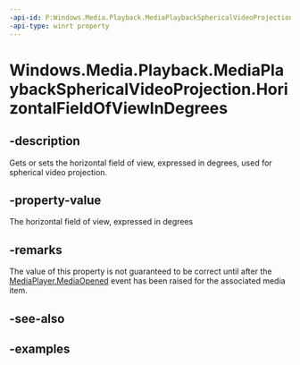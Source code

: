 ```yaml
---
-api-id: P:Windows.Media.Playback.MediaPlaybackSphericalVideoProjection.HorizontalFieldOfViewInDegrees
-api-type: winrt property
---
```


<!-- Property syntax.
public double HorizontalFieldOfViewInDegrees { get;  set; }
-->

# Windows.Media.Playback.MediaPlaybackSphericalVideoProjection.HorizontalFieldOfViewInDegrees

## -description
Gets or sets the horizontal field of view, expressed in degrees, used for spherical video projection.

## -property-value
The horizontal field of view, expressed in degrees

## -remarks

The value of this property is not guaranteed to be correct until after the [MediaPlayer.MediaOpened](mediaplayer_mediaopened.md) event has been raised for the associated media item.

## -see-also

## -examples

